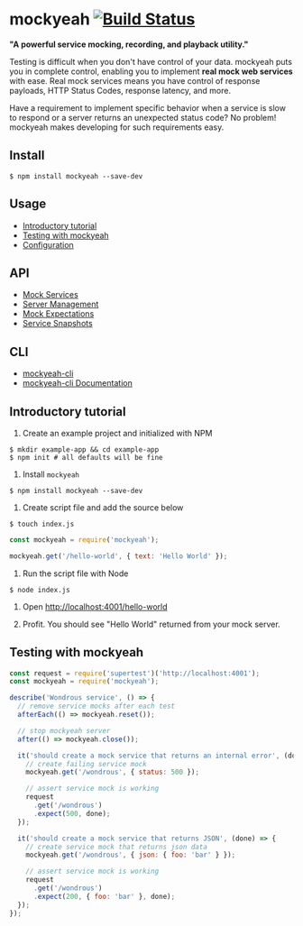 # mockyeah [![Build Status](https://travis-ci.org/ryanricard/mockyeah.svg)](https://travis-ci.org/ryanricard/mockyeah)

__"A powerful service mocking, recording, and playback utility."__

Testing is difficult when you don't have control of your data. mockyeah puts you in complete control, enabling you to implement __real mock web services__ with ease. Real mock services means you have control of response payloads, HTTP Status Codes, response latency, and more.

Have a requirement to implement specific behavior when a service is slow to respond or a server returns an unexpected status code? No problem! mockyeah makes developing for such requirements easy.

## Install
```shell
$ npm install mockyeah --save-dev
```

## Usage

- [Introductory tutorial](#introductory-tutorial)
- [Testing with mockyeah](#testing-with-mockyeah)
- [Configuration](https://github.com/ryanricard/mockyeah/wiki/Configuration)

## API

- [Mock Services](https://github.com/ryanricard/mockyeah/wiki/Mock-Services)
- [Server Management](https://github.com/ryanricard/mockyeah/wiki/Server-Management)
- [Mock Expectations](https://github.com/ryanricard/mockyeah/wiki/Mock-Expectations)
- [Service Snapshots](https://github.com/ryanricard/mockyeah/wiki/Service-Snapshots)

## CLI

- [mockyeah-cli](https://github.com/ryanricard/mockyeah-cli)
- [mockyeah-cli Documentation](https://github.com/ryanricard/mockyeah/wiki/Service-Snapshot-CLI)

## Introductory tutorial
1. Create an example project and initialized with NPM
  ```shell
  $ mkdir example-app && cd example-app
  $ npm init # all defaults will be fine
  ```

1. Install `mockyeah`
  ```shell
  $ npm install mockyeah --save-dev
  ```

1. Create script file and add the source below
  ```shell
  $ touch index.js
  ```
  ```js
  const mockyeah = require('mockyeah');

  mockyeah.get('/hello-world', { text: 'Hello World' });
  ```

1. Run the script file with Node
  ```shell
  $ node index.js
  ```

1. Open [http://localhost:4001/hello-world](http://localhost:4001/hello-world)

1. Profit. You should see "Hello World" returned from your mock server.

## Testing with mockyeah
```js
const request = require('supertest')('http://localhost:4001');
const mockyeah = require('mockyeah');

describe('Wondrous service', () => {
  // remove service mocks after each test
  afterEach(() => mockyeah.reset());

  // stop mockyeah server
  after(() => mockyeah.close());

  it('should create a mock service that returns an internal error', (done) => {
    // create failing service mock
    mockyeah.get('/wondrous', { status: 500 });

    // assert service mock is working
    request
      .get('/wondrous')
      .expect(500, done);
  });

  it('should create a mock service that returns JSON', (done) => {
    // create service mock that returns json data
    mockyeah.get('/wondrous', { json: { foo: 'bar' } });

    // assert service mock is working
    request
      .get('/wondrous')
      .expect(200, { foo: 'bar' }, done);
  });
});
```



